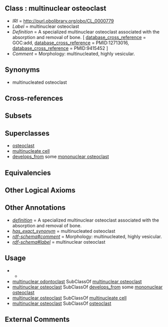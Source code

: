 
## Class : multinuclear osteoclast

 * *IRI* = http://purl.obolibrary.org/obo/CL_0000779
 * *Label* = multinuclear osteoclast
 * *Definition* = A specialized multinuclear osteoclast associated with the absorption and removal of bone. [ [database_cross_reference](../../ef/oboInOwl#hasDbXref.md) = GOC:add, [database_cross_reference](../../ef/oboInOwl#hasDbXref.md) = PMID:12713016, [database_cross_reference](../../ef/oboInOwl#hasDbXref.md) = PMID:9415452 ]
 * *Comment* = Morphology: multinucleated, highly vesicular.

## Synonyms

 * multinucleated osteoclast

## Cross-references


## Subsets


## Superclasses

 * [osteoclast](../../CL/92/CL_0000092.md)
 * [multinucleate cell](../../CL/28/CL_0000228.md)
 * [develops_from](../../RO/02/RO_0002202.md) some [mononuclear osteoclast](../../CL/78/CL_0000778.md)

## Equivalencies


## Other Logical Axioms


## Other Annotations

 * *[definition](../../IAO/15/IAO_0000115.md)* = A specialized multinuclear osteoclast associated with the absorption and removal of bone.
 * *[has_exact_synonym](../../ym/oboInOwl#hasExactSynonym.md)* = multinucleated osteoclast
 * *[rdf-schema#comment](../../nt/rdf-schema#comment.md)* = Morphology: multinucleated, highly vesicular.
 * *[rdf-schema#label](../../el/rdf-schema#label.md)* = multinuclear osteoclast

## Usage

 * -
 * [multinuclear odontoclast](../../CL/80/CL_0000780.md) SubClassOf [multinuclear osteoclast](../../CL/79/CL_0000779.md)
 * [multinuclear osteoclast](../../CL/79/CL_0000779.md) SubClassOf [develops_from](../../RO/02/RO_0002202.md) some [mononuclear osteoclast](../../CL/78/CL_0000778.md)
 * [multinuclear osteoclast](../../CL/79/CL_0000779.md) SubClassOf [multinucleate cell](../../CL/28/CL_0000228.md)
 * [multinuclear osteoclast](../../CL/79/CL_0000779.md) SubClassOf [osteoclast](../../CL/92/CL_0000092.md)

## External Comments

